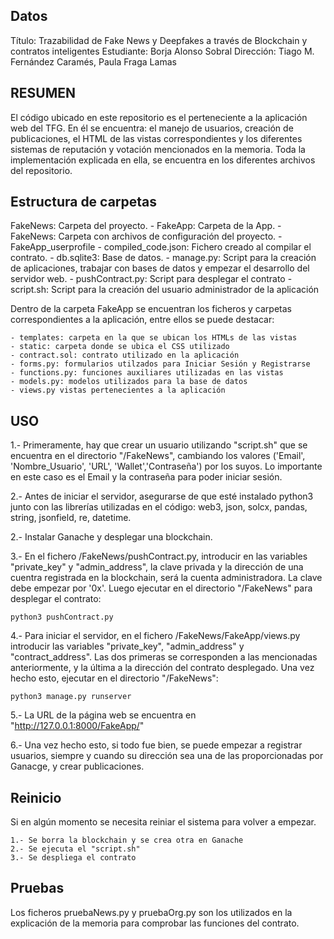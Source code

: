 ## Datos

Título: Trazabilidad de Fake News y Deepfakes a través de Blockchain y contratos inteligentes
Estudiante: Borja Alonso Sobral
Dirección: Tiago M. Fernández Caramés, Paula Fraga Lamas


## RESUMEN

El código ubicado en este repositorio es el perteneciente a la aplicación web del TFG. En él se encuentra: el manejo de usuarios, creación de publicaciones, el HTML de las vistas correspondientes y los diferentes sistemas de reputación y votación mencionados en la memoria. Toda la implementación explicada en ella, se encuentra en los diferentes archivos del repositorio.

## Estructura de carpetas

FakeNews: Carpeta del proyecto.
	 - FakeApp: Carpeta de la App.
	 - FakeNews: Carpeta con archivos de configuración del proyecto.
	 - FakeApp_userprofile
	 - compiled_code.json: Fichero creado al compilar el contrato.
	 - db.sqlite3: Base de datos.
	 - manage.py: Script para la creación de aplicaciones, trabajar con bases de datos y empezar el desarrollo del servidor web.
	 - pushContract.py: Script para desplegar el contrato
	 - script.sh: Script para la creación del usuario administrador de la aplicación


Dentro de la carpeta FakeApp se encuentran los ficheros y carpetas correspondientes a la aplicación, entre ellos se puede destacar:

	- templates: carpeta en la que se ubican los HTMLs de las vistas
	- static: carpeta donde se ubica el CSS utilizado
	- contract.sol: contrato utilizado en la aplicación
	- forms.py: formularios utilzados para Iniciar Sesión y Registrarse
	- functions.py: funciones auxiliares utilizadas en las vistas
	- models.py: modelos utilizados para la base de datos
	- views.py vistas pertenecientes a la aplicación

## USO

1.- Primeramente, hay que crear un usuario utilizando "script.sh" que se encuentra en el directorio "/FakeNews", cambiando los valores ('Email', 'Nombre_Usuario', 'URL', 'Wallet','Contraseña') por los suyos. Lo importante en este caso es el Email y la contraseña para poder iniciar sesión.

2.- Antes de iniciar el servidor, asegurarse de que esté instalado python3 junto con las librerías utilizadas en el código: web3,
	json, solcx, pandas, string, jsonfield, re, datetime.

2.- Instalar Ganache y desplegar una blockchain.

3.- En el fichero /FakeNews/pushContract.py, introducir en las variables "private_key" y "admin_address", la clave privada y la dirección de una cuentra registrada en la blockchain, será la cuenta administradora. La clave debe empezar por '0x'. Luego ejecutar en el directorio "/FakeNews" para desplegar el contrato:


	python3 pushContract.py


4.- Para iniciar el servidor, en el fichero /FakeNews/FakeApp/views.py introducir las variables "private_key", "admin_address" y "contract_address". Las dos primeras se corresponden a las mencionadas anteriormente, y la última a la dirección del contrato desplegado. Una vez hecho esto, ejecutar en el directorio "/FakeNews":

	
	python3 manage.py runserver



5.- La URL de la página web se encuentra en "http://127.0.0.1:8000/FakeApp/"

6.- Una vez hecho esto, si todo fue bien, se puede empezar a registrar usuarios, siempre y cuando su dirección sea una de las proporcionadas por Ganacge, y crear publicaciones.

## Reinicio

Si en algún momento se necesita reiniar el sistema para volver a empezar.

	1.- Se borra la blockchain y se crea otra en Ganache
	2.- Se ejecuta el "script.sh"
	3.- Se despliega el contrato

## Pruebas

Los ficheros pruebaNews.py y pruebaOrg.py son los utilizados en la explicación de la memoria para comprobar las funciones del contrato.
